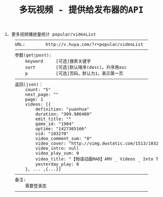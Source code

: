 <pre>

<h1><center>多玩视频 - 提供给发布器的API</center></h1>

1、更多视频播放量统计 popular/videoList
	————————————————————————————————————————————————————
	URL:		http://v.huya.com/?r=popular/videoList
	————————————————————————————————————————————————————
	参数(get|post):
		keyword		[可选]搜索关键字
		sort		[可选]默认降序(desc)。升序用asc
		p			[可选]页码，默认为1，表示第一页
	————————————————————————————————————————————————————
	返回(json)：
		count: "5"
		next_page: ""
		page: 1
		videos: [{
			definition: "yuanhua"
			duration: "309.986400"
			edit_title: ""
			game_id: "1904"
			uptime: "1427365166"
			vid: "103270"
			video_comment_sum: "0"
			video_cover: "http://vimg.dwstatic.com/1513/103270/7-220x124.jpg"
			video_intro: null
			video_play_sum: 0
			video_title: "【物语动画MAD】AMV _ Videos _ Into The Labyrinth"
			yesterday_play: 0
		}, ... ,{...}]
	————————————————————————————————————————————————————
	备注: 
		需要登录态
	————————————————————————————————————————————————————


</pre>